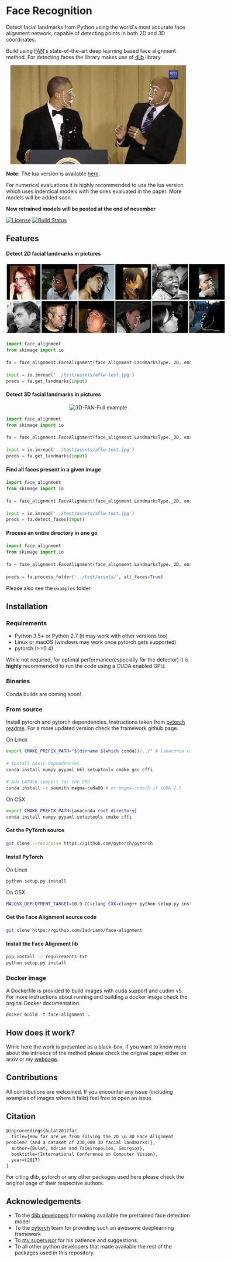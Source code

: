 # Face Recognition

Detect facial landmarks from Python using the world's most accurate face alignment network, capable of detecting points in both 2D and 3D coordinates.

Build using [FAN](https://www.adrianbulat.com)'s state-of-the-art deep learning based face alignment method. For detecting faces the library makes use of [dlib](http://dlib.net/) library.

<p align="center"><img src="docs/images/face-alignment-adrian.gif" /></p>

**Note:** The lua version is available [here](https://github.com/1adrianb/2D-and-3D-face-alignment).

For numerical evaluations it is highly recommended to use the lua version which uses indentical models with the ones evaluated in the paper. More models will be added soon.

**New retrained models will be posted at the end of november**

[![License](https://img.shields.io/badge/License-BSD%203--Clause-blue.svg)](https://opensource.org/licenses/BSD-3-Clause)  [![Build Status](https://travis-ci.org/1adrianb/face-alignment.svg?branch=master)](https://travis-ci.org/1adrianb/face-alignment)

## Features

#### Detect 2D facial landmarks in pictures

<p align='center'>
<img src='docs/images/2dlandmarks.png' title='3D-FAN-Full example' style='max-width:600px'></img>
</p>

```python
import face_alignment
from skimage import io

fa = face_alignment.FaceAlignment(face_alignment.LandmarksType._2D, enable_cuda=True, flip_input=False)

input = io.imread('../test/assets/aflw-test.jpg')
preds = fa.get_landmarks(input)
```

#### Detect 3D facial landmarks in pictures

<p align='center'>
<img src='https://www.adrianbulat.com/images/image-z-examples.png' title='3D-FAN-Full example' style='max-width:600px'></img>
</p>

```python
import face_alignment
from skimage import io

fa = face_alignment.FaceAlignment(face_alignment.LandmarksType._3D, enable_cuda=True, flip_input=False)

input = io.imread('../test/assets/aflw-test.jpg')
preds = fa.get_landmarks(input)
```

#### Find all faces present in a given image

```python
import face_alignment
from skimage import io

fa = face_alignment.FaceAlignment(face_alignment.LandmarksType._2D, enable_cuda=False, flip_input=False)

input = io.imread('../test/assets/aflw-test.jpg')
preds = fa.detect_faces(input)
```

#### Process an entire directory in one go

```python
import face_alignment
from skimage import io

fa = face_alignment.FaceAlignment(face_alignment.LandmarksType._2D, enable_cuda=False, flip_input=False)

preds = fa.process_folder('../test/assets/', all_faces=True)
```

Please also see the ``examples`` folder

## Installation

### Requirements

* Python 3.5+ or Python 2.7 (it may work with other versions too)
* Linux or macOS (windows may work once pytorch gets supported)
* pytorch (>=0.4)

While not required, for optimal performance(especially for the detector) it is **highly** recommended to run the code using a CUDA enabled GPU.

### Binaries

Conda builds are coming soon!

### From source

 Install pytorch and pytorch dependencies. Instructions taken from [pytorch readme](https://github.com/pytorch/pytorch). For a more updated version check the framework github page.

 On Linux
```bash
export CMAKE_PREFIX_PATH="$(dirname $(which conda))/../" # [anaconda root directory]

# Install basic dependencies
conda install numpy pyyaml mkl setuptools cmake gcc cffi

# Add LAPACK support for the GPU
conda install -c soumith magma-cuda80 # or magma-cuda75 if CUDA 7.5
```

On OSX
```bash
export CMAKE_PREFIX_PATH=[anaconda root directory]
conda install numpy pyyaml setuptools cmake cffi
```
#### Get the PyTorch source
```bash
git clone --recursive https://github.com/pytorch/pytorch
```

#### Install PyTorch
On Linux
```bash
python setup.py install
```

On OSX
```bash
MACOSX_DEPLOYMENT_TARGET=10.9 CC=clang CXX=clang++ python setup.py install
```


#### Get the Face Alignment source code
```bash
git clone https://github.com/1adrianb/face-alignment
```
#### Install the Face Alignment lib
```bash
pip install -r requirements.txt
python setup.py install
```

### Docker image

A Dockerfile is provided to build images with cuda support and cudnn v5. For more instructions about running and building a docker image check the orginal Docker documentation.
```
docker build -t face-alignment .
```

## How does it work?

While here the work is presented as a black-box, if you want to know more about the intrisecs of the method please check the original paper either on arxiv or my [webpage](https://www.adrianbulat.com).

## Contributions

All contributions are welcomed. If you encounter any issue (including examples of images where it fails) feel free to open an issue.

## Citation

```
@inproceedings{bulat2017far,
  title={How far are we from solving the 2D \& 3D Face Alignment problem? (and a dataset of 230,000 3D facial landmarks)},
  author={Bulat, Adrian and Tzimiropoulos, Georgios},
  booktitle={International Conference on Computer Vision},
  year={2017}
}
```

For citing dlib, pytorch or any other packages used here please check the original page of their respective authors.

## Acknowledgements

* To the [dlib developers](http://dlib.net/) for making available the pretrained face detection model
* To the [pytorch](http://pytorch.org/) team for providing such an awesome deeplearning framework
* To [my supervisor](http://www.cs.nott.ac.uk/~pszyt/) for his patience and suggestions.
* To all other python developers that made available the rest of the packages used in this repository.
